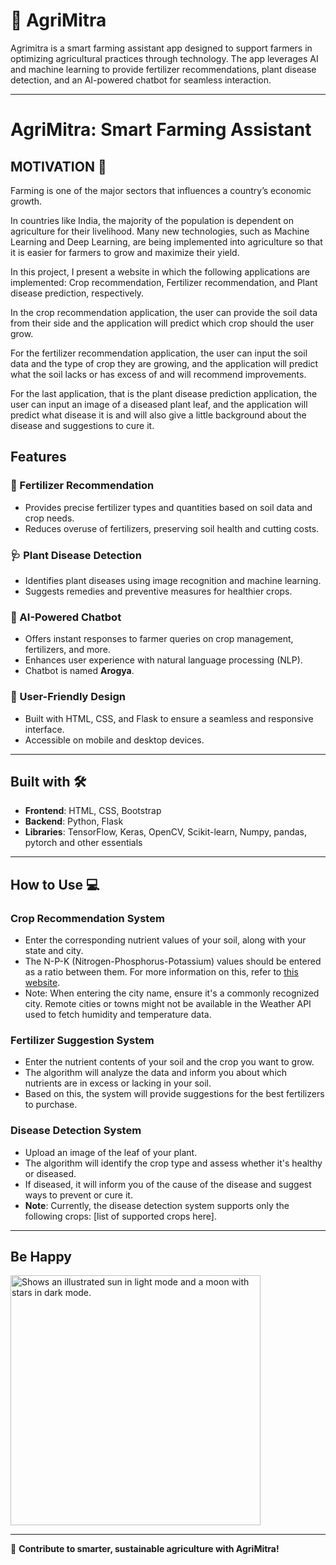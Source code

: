 # 🌾 **AgriMitra**  

Agrimitra is a smart farming assistant app designed to support farmers in optimizing agricultural practices through technology. The app leverages AI and machine learning to provide fertilizer recommendations, plant disease detection, and an AI-powered chatbot for seamless interaction.  

---

# AgriMitra: Smart Farming Assistant

## MOTIVATION 💪

Farming is one of the major sectors that influences a country’s economic growth.

In countries like India, the majority of the population is dependent on agriculture for their livelihood. Many new technologies, such as Machine Learning and Deep Learning, are being implemented into agriculture so that it is easier for farmers to grow and maximize their yield.

In this project, I present a website in which the following applications are implemented: Crop recommendation, Fertilizer recommendation, and Plant disease prediction, respectively.

In the crop recommendation application, the user can provide the soil data from their side and the application will predict which crop should the user grow.

For the fertilizer recommendation application, the user can input the soil data and the type of crop they are growing, and the application will predict what the soil lacks or has excess of and will recommend improvements.

For the last application, that is the plant disease prediction application, the user can input an image of a diseased plant leaf, and the application will predict what disease it is and will also give a little background about the disease and suggestions to cure it.

## **Features**  

### 🌱 Fertilizer Recommendation  
- Provides precise fertilizer types and quantities based on soil data and crop needs.  
- Reduces overuse of fertilizers, preserving soil health and cutting costs.  

### 🩺 Plant Disease Detection  
- Identifies plant diseases using image recognition and machine learning.  
- Suggests remedies and preventive measures for healthier crops.  

### 🤖 AI-Powered Chatbot  
- Offers instant responses to farmer queries on crop management, fertilizers, and more.  
- Enhances user experience with natural language processing (NLP).  
- Chatbot is named **Arogya**.  

### 🎨 User-Friendly Design  
- Built with HTML, CSS, and Flask to ensure a seamless and responsive interface.  
- Accessible on mobile and desktop devices.  

---

## Built with 🛠️

- **Frontend**: HTML, CSS, Bootstrap
- **Backend**: Python, Flask
- **Libraries**: TensorFlow, Keras, OpenCV, Scikit-learn, Numpy, pandas, pytorch and other essentials

---

## How to Use 💻

### Crop Recommendation System
- Enter the corresponding nutrient values of your soil, along with your state and city.
- The N-P-K (Nitrogen-Phosphorus-Potassium) values should be entered as a ratio between them. For more information on this, refer to [this website](insert-your-link-here).
- Note: When entering the city name, ensure it's a commonly recognized city. Remote cities or towns might not be available in the Weather API used to fetch humidity and temperature data.

### Fertilizer Suggestion System
- Enter the nutrient contents of your soil and the crop you want to grow.
- The algorithm will analyze the data and inform you about which nutrients are in excess or lacking in your soil.
- Based on this, the system will provide suggestions for the best fertilizers to purchase.

### Disease Detection System
- Upload an image of the leaf of your plant.
- The algorithm will identify the crop type and assess whether it's healthy or diseased.
- If diseased, it will inform you of the cause of the disease and suggest ways to prevent or cure it.
- **Note**: Currently, the disease detection system supports only the following crops: [list of supported crops here].
 

---

## **Be Happy**  
<picture>  
  <source media="(prefers-color-scheme: dark)" srcset="https://user-images.githubusercontent.com/25423296/163456776-7f95b81a-f1ed-45f7-b7ab-8fa810d529fa.png">  
  <source media="(prefers-color-scheme: light)" srcset="https://user-images.githubusercontent.com/25423296/163456779-a8556205-d0a5-45e2-ac17-42d089e3c3f8.png">  
  <img alt="Shows an illustrated sun in light mode and a moon with stars in dark mode." src="https://user-images.githubusercontent.com/25423296/163456779-a8556205-d0a5-45e2-ac17-42d089e3c3f8.png" width="400" height="400">  
</picture>  

---  

🌟 **Contribute to smarter, sustainable agriculture with AgriMitra!**  
